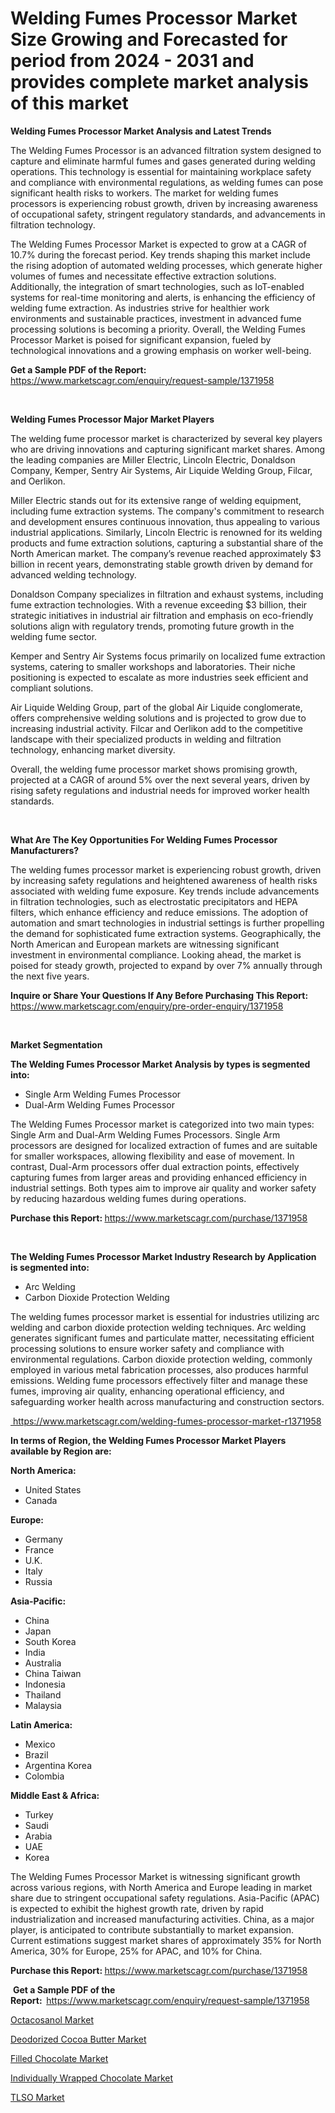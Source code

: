 <p><h1>Welding Fumes Processor Market Size Growing and Forecasted for period from 2024 - 2031 and provides complete market analysis of this market</h1></p><p><strong>Welding Fumes Processor Market Analysis and Latest Trends</strong></p>
<p><p>The Welding Fumes Processor is an advanced filtration system designed to capture and eliminate harmful fumes and gases generated during welding operations. This technology is essential for maintaining workplace safety and compliance with environmental regulations, as welding fumes can pose significant health risks to workers. The market for welding fumes processors is experiencing robust growth, driven by increasing awareness of occupational safety, stringent regulatory standards, and advancements in filtration technology.</p><p>The Welding Fumes Processor Market is expected to grow at a CAGR of 10.7% during the forecast period. Key trends shaping this market include the rising adoption of automated welding processes, which generate higher volumes of fumes and necessitate effective extraction solutions. Additionally, the integration of smart technologies, such as IoT-enabled systems for real-time monitoring and alerts, is enhancing the efficiency of welding fume extraction. As industries strive for healthier work environments and sustainable practices, investment in advanced fume processing solutions is becoming a priority. Overall, the Welding Fumes Processor Market is poised for significant expansion, fueled by technological innovations and a growing emphasis on worker well-being.</p></p>
<p><strong>Get a Sample PDF of the Report:&nbsp;</strong> <a href="https://www.marketscagr.com/enquiry/request-sample/1371958?utm_campaign=1869&utm_medium=2&utm_source=Github&utm_content=ia&utm_term=26122024&utm_id=welding-fumes-processor">https://www.marketscagr.com/enquiry/request-sample/1371958</a></p>
<p>&nbsp;</p>
<p><strong>Welding Fumes Processor Major Market Players</strong></p>
<p><p>The welding fume processor market is characterized by several key players who are driving innovations and capturing significant market shares. Among the leading companies are Miller Electric, Lincoln Electric, Donaldson Company, Kemper, Sentry Air Systems, Air Liquide Welding Group, Filcar, and Oerlikon. </p><p>Miller Electric stands out for its extensive range of welding equipment, including fume extraction systems. The company's commitment to research and development ensures continuous innovation, thus appealing to various industrial applications. Similarly, Lincoln Electric is renowned for its welding products and fume extraction solutions, capturing a substantial share of the North American market. The company’s revenue reached approximately $3 billion in recent years, demonstrating stable growth driven by demand for advanced welding technology.</p><p>Donaldson Company specializes in filtration and exhaust systems, including fume extraction technologies. With a revenue exceeding $3 billion, their strategic initiatives in industrial air filtration and emphasis on eco-friendly solutions align with regulatory trends, promoting future growth in the welding fume sector. </p><p>Kemper and Sentry Air Systems focus primarily on localized fume extraction systems, catering to smaller workshops and laboratories. Their niche positioning is expected to escalate as more industries seek efficient and compliant solutions.</p><p>Air Liquide Welding Group, part of the global Air Liquide conglomerate, offers comprehensive welding solutions and is projected to grow due to increasing industrial activity. Filcar and Oerlikon add to the competitive landscape with their specialized products in welding and filtration technology, enhancing market diversity.</p><p>Overall, the welding fume processor market shows promising growth, projected at a CAGR of around 5% over the next several years, driven by rising safety regulations and industrial needs for improved worker health standards.</p></p>
<p>&nbsp;</p>
<p><strong>What Are The Key Opportunities For Welding Fumes Processor Manufacturers?</strong></p>
<p><p>The welding fumes processor market is experiencing robust growth, driven by increasing safety regulations and heightened awareness of health risks associated with welding fume exposure. Key trends include advancements in filtration technologies, such as electrostatic precipitators and HEPA filters, which enhance efficiency and reduce emissions. The adoption of automation and smart technologies in industrial settings is further propelling the demand for sophisticated fume extraction systems. Geographically, the North American and European markets are witnessing significant investment in environmental compliance. Looking ahead, the market is poised for steady growth, projected to expand by over 7% annually through the next five years.</p></p>
<p><strong>Inquire or Share Your Questions If Any Before Purchasing This Report:</strong> <a href="https://www.marketscagr.com/enquiry/pre-order-enquiry/1371958?utm_campaign=1869&utm_medium=2&utm_source=Github&utm_content=ia&utm_term=26122024&utm_id=welding-fumes-processor">https://www.marketscagr.com/enquiry/pre-order-enquiry/1371958</a></p>
<p>&nbsp;</p>
<p><strong>Market Segmentation</strong></p>
<p><strong>The Welding Fumes Processor Market Analysis by types is segmented into:</strong></p>
<p><ul><li>Single Arm Welding Fumes Processor</li><li>Dual-Arm Welding Fumes Processor</li></ul></p>
<p><p>The Welding Fumes Processor market is categorized into two main types: Single Arm and Dual-Arm Welding Fumes Processors. Single Arm processors are designed for localized extraction of fumes and are suitable for smaller workspaces, allowing flexibility and ease of movement. In contrast, Dual-Arm processors offer dual extraction points, effectively capturing fumes from larger areas and providing enhanced efficiency in industrial settings. Both types aim to improve air quality and worker safety by reducing hazardous welding fumes during operations.</p></p>
<p><strong>Purchase this Report:&nbsp;</strong><a href="https://www.marketscagr.com/purchase/1371958?utm_campaign=1869&utm_medium=2&utm_source=Github&utm_content=ia&utm_term=26122024&utm_id=welding-fumes-processor">https://www.marketscagr.com/purchase/1371958</a></p>
<p>&nbsp;</p>
<p><strong>The Welding Fumes Processor Market Industry Research by Application is segmented into:</strong></p>
<p><ul><li>Arc Welding</li><li>Carbon Dioxide Protection Welding</li></ul></p>
<p><p>The welding fumes processor market is essential for industries utilizing arc welding and carbon dioxide protection welding techniques. Arc welding generates significant fumes and particulate matter, necessitating efficient processing solutions to ensure worker safety and compliance with environmental regulations. Carbon dioxide protection welding, commonly employed in various metal fabrication processes, also produces harmful emissions. Welding fume processors effectively filter and manage these fumes, improving air quality, enhancing operational efficiency, and safeguarding worker health across manufacturing and construction sectors.</p></p>
<p><a href="https://www.marketscagr.com/welding-fumes-processor-market-r1371958?utm_campaign=1869&utm_medium=2&utm_source=Github&utm_content=ia&utm_term=26122024&utm_id=welding-fumes-processor">&nbsp;https://www.marketscagr.com/welding-fumes-processor-market-r1371958</a></p>
<p><strong>In terms of Region, the Welding Fumes Processor Market Players available by Region are:</strong></p>
<p>
    <p> <strong> North America: </strong>
        <ul>
            <li>United States</li>
            <li>Canada</li>
        </ul>
        </p> 
    <p> <strong> Europe: </strong>
        <ul>
            <li>Germany</li>
            <li>France</li>
            <li>U.K.</li>
            <li>Italy</li>
            <li>Russia</li>
        </ul>
        </p> 
    <p> <strong> Asia-Pacific: </strong>
        <ul>
            <li>China</li>
            <li>Japan</li>
            <li>South Korea</li>
            <li>India</li>
            <li>Australia</li>
            <li>China Taiwan</li>
            <li>Indonesia</li>
            <li>Thailand</li>
            <li>Malaysia</li>
        </ul>
        </p> 
    <p> <strong> Latin America: </strong>
        <ul>
            <li>Mexico</li>
            <li>Brazil</li>
            <li>Argentina Korea</li>
            <li>Colombia</li>
        </ul>
        </p> 
    <p> <strong> Middle East & Africa: </strong>
        <ul>
            <li>Turkey</li>
            <li>Saudi</li>
            <li>Arabia</li>
            <li>UAE</li>
            <li>Korea</li>
        </ul>
    </p>
    </p>
<p><p>The Welding Fumes Processor Market is witnessing significant growth across various regions, with North America and Europe leading in market share due to stringent occupational safety regulations. Asia-Pacific (APAC) is expected to exhibit the highest growth rate, driven by rapid industrialization and increased manufacturing activities. China, as a major player, is anticipated to contribute substantially to market expansion. Current estimations suggest market shares of approximately 35% for North America, 30% for Europe, 25% for APAC, and 10% for China.</p></p>
<p><strong>Purchase this Report: </strong><a href="https://www.marketscagr.com/purchase/1371958?utm_campaign=1869&utm_medium=2&utm_source=Github&utm_content=ia&utm_term=26122024&utm_id=welding-fumes-processor">https://www.marketscagr.com/purchase/1371958</a></p>
<p>&nbsp;<strong>Get a Sample PDF of the Report:&nbsp;&nbsp;</strong><a href="https://www.marketscagr.com/enquiry/request-sample/1371958?utm_campaign=1869&utm_medium=2&utm_source=Github&utm_content=ia&utm_term=26122024&utm_id=welding-fumes-processor">https://www.marketscagr.com/enquiry/request-sample/1371958</a></p>
<p><strong></strong></p>
<p><p><a href="https://www.linkedin.com/pulse/state-octacosanol-market-projected-growth-cagr-52024-2031-brainorm-hkvjf?utm_campaign=1869&utm_medium=2&utm_source=Github&utm_content=ia&utm_term=26122024&utm_id=welding-fumes-processor">Octacosanol Market</a></p><p><a href="https://www.linkedin.com/pulse/deep-dive-deodorized-cocoa-butter-market-future-growth-42-rate-zjg9f?utm_campaign=1869&utm_medium=2&utm_source=Github&utm_content=ia&utm_term=26122024&utm_id=welding-fumes-processor">Deodorized Cocoa Butter Market</a></p><p><a href="https://www.linkedin.com/pulse/global-filled-chocolate-market-opportunities-forecast-e8xxf?utm_campaign=1869&utm_medium=2&utm_source=Github&utm_content=ia&utm_term=26122024&utm_id=welding-fumes-processor">Filled Chocolate Market</a></p><p><a href="https://www.linkedin.com/pulse/how-new-trends-shaping-individually-wrapped-chocolate-7wvef?utm_campaign=1869&utm_medium=2&utm_source=Github&utm_content=ia&utm_term=26122024&utm_id=welding-fumes-processor">Individually Wrapped Chocolate Market</a></p><p><a href="https://www.linkedin.com/pulse/theglobal-tlso-market-sizeenormousand-growthrate-105-from-2024-donjc?utm_campaign=1869&utm_medium=2&utm_source=Github&utm_content=ia&utm_term=26122024&utm_id=welding-fumes-processor">TLSO Market</a></p></p>